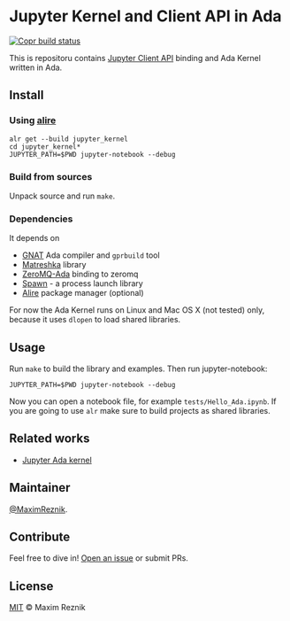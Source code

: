 Jupyter Kernel and Client API in Ada
====================================

[![Copr build status](https://copr.fedorainfracloud.org/coprs/reznik/ada/package/jupyter-ada/status_image/last_build.png)](https://copr.fedorainfracloud.org/coprs/reznik/ada/)

This is repositoru contains
[Jupyter Client API](https://jupyter-client.readthedocs.io/en/stable/index.html)
binding and Ada Kernel written in Ada.

## Install
### Using [alire](https://alire.ada.dev)

    alr get --build jupyter_kernel
    cd jupyter_kernel*
    JUPYTER_PATH=$PWD jupyter-notebook --debug

### Build from sources
Unpack source and run `make`.

### Dependencies
It depends on
 * [GNAT](https://www.adacore.com/download/more) Ada compiler and `gprbuild` tool
 * [Matreshka](https://forge.ada-ru.org/matreshka) library
 * [ZeroMQ-Ada](https://github.com/persan/zeromq-Ada) binding to zeromq
 * [Spawn](https://github.com/AdaCore/spawn) - a process launch library
 * [Alire](https://alire.ada.dev/) package manager (optional)

For now the Ada Kernel runs on Linux and Mac OS X (not tested) only, because it uses `dlopen` to load shared
libraries.

## Usage
Run `make` to build the library and examples. Then run jupyter-notebook:

```
JUPYTER_PATH=$PWD jupyter-notebook --debug
```

Now you can open a notebook file, for example `tests/Hello_Ada.ipynb`.
If you are going to use `alr` make sure to build projects as shared libraries.

## Related works
* [Jupyter Ada kernel](https://github.com/gusthoff/jupyter-ada-kernel)

## Maintainer

[@MaximReznik](https://github.com/reznikmm).

## Contribute

Feel free to dive in!
[Open an issue](https://github.com/reznikmm/jupyter/issues/new)
or submit PRs.

## License

[MIT](LICENSES/MIT.txt) © Maxim Reznik

